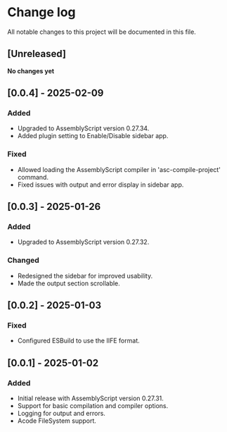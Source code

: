 # Change log

All notable changes to this project will be documented in this file.

## [Unreleased]

**No changes yet**

## [0.0.4] - 2025-02-09

### Added
- Upgraded to AssemblyScript version 0.27.34.
- Added plugin setting to Enable/Disable sidebar app.

### Fixed
- Allowed loading the AssemblyScript compiler in 'asc-compile-project' command.
- Fixed issues with output and error display in sidebar app.

## [0.0.3] - 2025-01-26

### Added
- Upgraded to AssemblyScript version 0.27.32.

### Changed
- Redesigned the sidebar for improved usability.
- Made the output section scrollable.

## [0.0.2] - 2025-01-03

### Fixed
- Configured ESBuild to use the IIFE format.

## [0.0.1] - 2025-01-02

### Added
- Initial release with AssemblyScript version 0.27.31.
- Support for basic compilation and compiler options.
- Logging for output and errors.
- Acode FileSystem support.
